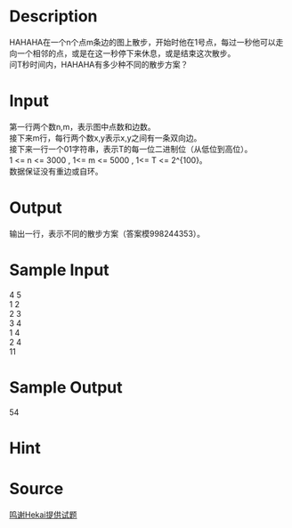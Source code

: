 
# Description

<div class="content"><div></div>
<div>
<div>HAHAHA在一个n个点m条边的图上散步，开始时他在1号点，每过一秒他可以走向一个相邻的点，或是在这一秒停下来休息，或是结束这次散步。</div>
<div>问T秒时间内，HAHAHA有多少种不同的散步方案？</div>
</div></div>

# Input

<div class="content"><div>
<div>第一行两个数n,m，表示图中点数和边数。</div>
<div>接下来m行，每行两个数x,y表示x,y之间有一条双向边。</div>
<div>接下来一行一个01字符串，表示T的每一位二进制位（从低位到高位）。</div>
<div>1 &lt;= n &lt;= 3000 , 1&lt;= m &lt;= 5000 , 1&lt;= T &lt;= 2^{100}。</div>
<div>数据保证没有重边或自环。</div>
</div>
<p></p></div>

# Output

<div class="content"><div>输出一行，表示不同的散步方案（答案模998244353）。</div>
<p></p></div>

# Sample Input

<div class="content"><span class="sampledata">4 5<br/>
1 2<br/>
2 3<br/>
3 4<br/>
1 4<br/>
2 4<br/>
11</span></div>

# Sample Output

<div class="content"><span class="sampledata">54</span></div>

# Hint

<div class="content"><p></p></div>

# Source

<div class="content"><p><a href="problemset.php?search=鸣谢Hekai提供试题 ">鸣谢Hekai提供试题 </a></p></div>

